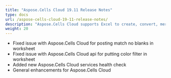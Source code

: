 ```yaml
---
title: "Aspose.Cells Cloud 19.11 Release Notes"
type: docs
url: /aspose-cells-cloud-19-11-release-notes/
description: "Aspose.Cells Cloud supports Excel to create, convert, merge, split, protected, inner object operation, and so on."
weight: 20
---
```


- Fixed issue with Aspose.Cells Cloud for posting match no blanks in worksheet
- Fixed issue with Aspose.Cells Cloud api for putting color filter in worksheet
- Added new Aspose.Cells Cloud services health check
- General enhancements for Aspose.Cells Cloud
